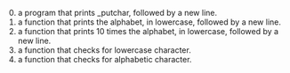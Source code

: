 0.  a program that prints _putchar, followed by a new line.
1. a function that prints the alphabet, in lowercase, followed by a new line.
2. a function that prints 10 times the alphabet, in lowercase, followed by a new line.
3. a function that checks for lowercase character.
4. a function that checks for alphabetic character.
